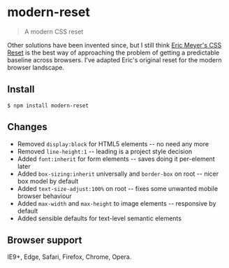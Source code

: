# modern-reset

> A modern CSS reset

Other solutions have been invented since, but I still think [Eric Meyer's CSS Reset](http://meyerweb.com/eric/tools/css/reset/) is the best way of approaching the problem of getting a predictable baseline across browsers. I've adapted Eric's original reset for the modern browser landscape.

## Install

```
$ npm install modern-reset
```

## Changes

- Removed `display:block` for HTML5 elements -- no need any more
- Removed `line-height:1` -- leading is a project style decision
- Added `font:inherit` for form elements -- saves doing it per-element later
- Added `box-sizing:inherit` universally and `border-box` on root -- nicer box model by default
- Added `text-size-adjust:100%` on root -- fixes some unwanted mobile browser behaviour
- Added `max-width` and `max-height` to image elements -- responsive by default
- Added sensible defaults for text-level semantic elements

## Browser support

IE9+, Edge, Safari, Firefox, Chrome, Opera.
